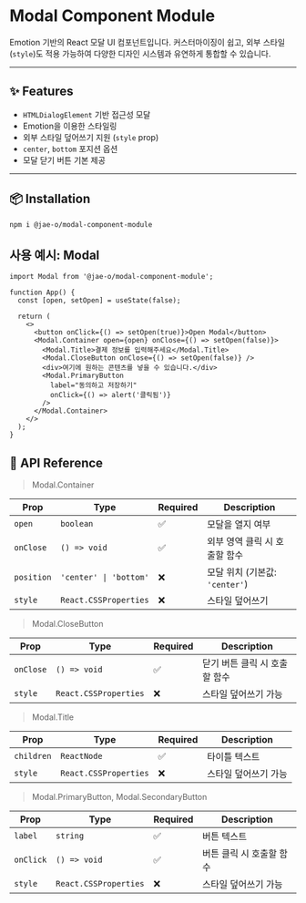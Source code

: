 # Modal Component Module

Emotion 기반의 React 모달 UI 컴포넌트입니다.
커스터마이징이 쉽고, 외부 스타일(`style`)도 적용 가능하여 다양한 디자인 시스템과 유연하게 통합할 수 있습니다.

---

## ✨ Features

- `HTMLDialogElement` 기반 접근성 모달
- Emotion을 이용한 스타일링
- 외부 스타일 덮어쓰기 지원 (`style` prop)
- `center`, `bottom` 포지션 옵션
- 모달 닫기 버튼 기본 제공

---

## 📦 Installation

```bash
npm i @jae-o/modal-component-module
```

## 사용 예시: Modal

```tsx
import Modal from '@jae-o/modal-component-module';

function App() {
  const [open, setOpen] = useState(false);

  return (
    <>
      <button onClick={() => setOpen(true)}>Open Modal</button>
      <Modal.Container open={open} onClose={() => setOpen(false)}>
        <Modal.Title>결제 정보를 입력해주세요</Modal.Title>
        <Modal.CloseButton onClose={() => setOpen(false)} />
        <div>여기에 원하는 콘텐츠를 넣을 수 있습니다.</div>
        <Modal.PrimaryButton
          label="동의하고 저장하기"
          onClick={() => alert('클릭됨')}
        />
      </Modal.Container>
    </>
  );
}
```

## 📘 API Reference

> Modal.Container

| Prop       | Type                   | Required | Description                    |
| ---------- | ---------------------- | -------- | ------------------------------ |
| `open`     | `boolean`              | ✅       | 모달을 열지 여부               |
| `onClose`  | `() => void`           | ✅       | 외부 영역 클릭 시 호출할 함수  |
| `position` | `'center' \| 'bottom'` | ❌       | 모달 위치 (기본값: `'center'`) |
| `style`    | `React.CSSProperties`  | ❌       | 스타일 덮어쓰기                |

> Modal.CloseButton

| Prop      | Type                  | Required | Description                   |
| --------- | --------------------- | -------- | ----------------------------- |
| `onClose` | `() => void`          | ✅       | 닫기 버튼 클릭 시 호출할 함수 |
| `style`   | `React.CSSProperties` | ❌       | 스타일 덮어쓰기 가능          |

> Modal.Title

| Prop       | Type                  | Required | Description          |
| ---------- | --------------------- | -------- | -------------------- |
| `children` | `ReactNode`           | ✅       | 타이틀 텍스트        |
| `style`    | `React.CSSProperties` | ❌       | 스타일 덮어쓰기 가능 |

> Modal.PrimaryButton, Modal.SecondaryButton

| Prop      | Type                  | Required | Description              |
| --------- | --------------------- | -------- | ------------------------ |
| `label`   | `string`              | ✅       | 버튼 텍스트              |
| `onClick` | `() => void`          | ✅       | 버튼 클릭 시 호출할 함수 |
| `style`   | `React.CSSProperties` | ❌       | 스타일 덮어쓰기 가능     |
